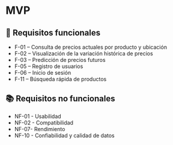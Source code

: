 # MVP

## 🔮 Requisitos funcionales

* F-01 – Consulta de precios actuales por producto y ubicación
* F-02 – Visualización de la variación histórica de precios
* F-03 – Predicción de precios futuros
* F-05  – Registro de usuarios
* F-06 – Inicio de sesión
* F-11 – Búsqueda rápida de productos

## 📚 Requisitos no funcionales 

* NF-01 - Usabilidad
* NF-02 - Compatibilidad
* NF-07- Rendimiento
* NF-10 - Confiabilidad y calidad de datos